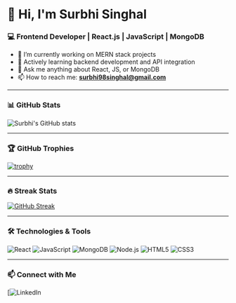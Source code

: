 # 👋 Hi, I'm Surbhi Singhal

### 💻 Frontend Developer | React.js | JavaScript | MongoDB

- 🔭 I’m currently working on MERN stack projects
- 🌱 Actively learning backend development and API integration
- 💬 Ask me anything about React, JS, or MongoDB
- 📫 How to reach me: **surbhi98singhal@gmail.com**




---

### 📊 GitHub Stats

![Surbhi's GitHub stats](https://github-readme-stats.vercel.app/api?username=surbhisinghal1234&show_icons=true&theme=radical)

---

### 🏆 GitHub Trophies

[![trophy](https://github-profile-trophy.vercel.app/?username=surbhisinghal1234&theme=onedark)](https://github.com/ryo-ma/github-profile-trophy)

---

### 🔥 Streak Stats

[![GitHub Streak](https://streak-stats.demolab.com/?user=surbhisinghal1234&theme=dark)](https://git.io/streak-stats)

---

### 🛠️ Technologies & Tools

![React](https://img.shields.io/badge/-React-61DAFB?style=flat&logo=React&logoColor=white)
![JavaScript](https://img.shields.io/badge/-JavaScript-F7DF1E?style=flat&logo=javascript&logoColor=black)
![MongoDB](https://img.shields.io/badge/-MongoDB-4EA94B?style=flat&logo=mongodb&logoColor=white)
![Node.js](https://img.shields.io/badge/-Node.js-339933?style=flat&logo=node.js&logoColor=white)
![HTML5](https://img.shields.io/badge/-HTML5-E34F26?style=flat&logo=html5&logoColor=white)
![CSS3](https://img.shields.io/badge/-CSS3-1572B6?style=flat&logo=css3&logoColor=white)

---

### 📫 Connect with Me

[![LinkedIn](https://www.linkedin.com/in/surbhi-singhal-701145295/)
